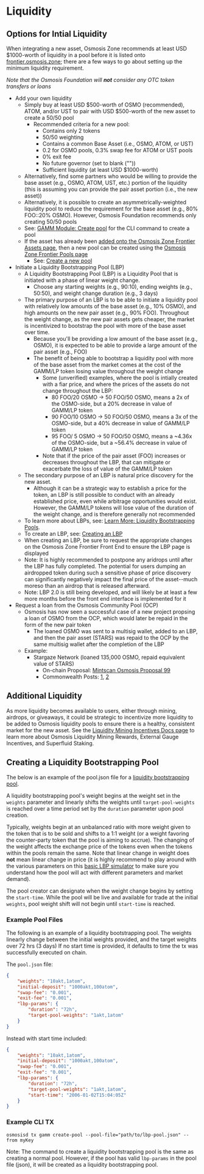 # Liquidity

## Options for Intial Liquidity

When integrating a new asset, Osmosis Zone recommends at least USD $1000-worth of liquidity in a pool before it is listed onto [frontier.osmosis.zone](https://frontier.osmosis.zone); there are a few ways to go about setting up the minimum liquidity requirement.

*Note that the Osmosis Foundation will **not** consider any OTC token transfers or loans*

- Add your own liquidity
	- Simply buy at least USD $500-worth of OSMO (recommended), ATOM, and/or UST to pair with USD $500-worth of the new asset to create a 50/50 pool
		- Recommended criteria for a new pool: 
			- Contains only 2 tokens
			- 50/50 weighting
			- Contains a common Base Asset (i.e., OSMO, ATOM, or UST)
			- 0.2 for OSMO pools, 0.3% swap fee for ATOM or UST pools
			- 0% exit fee
			- No future governor (set to blank (""))
			- Sufficient liquidity (at least USD $1000-worth)
	- Alternatively, find some partners who would be willing to provide the base asset (e.g., OSMO, ATOM, UST, etc.) portion of the liquidity (this is assuming you can provide the pair asset portion (i.e., the new asset))
	- Alternatively, it is possible to create an asymmetrically-weighted liquidity pool to reduce the requirement for the base asset (e.g., 80% FOO::20% OSMO). However, Osmosis Foundation recommends only creating 50/50 pools
	- See: [GAMM Module: Create pool](../../osmosis-core/modules/gamm/#create-pool) for the CLI command to create a pool
	- If the asset has already been [added onto the Osmosis Zone Frontier Assets page](../integrate/frontend.md#how-to-add-an-asset-onto-the-osmosis-assets-page), then a new pool can be created using the [Osmosis Zone Frontier Pools page](https://frontier.osmosis.zone/pools)
		- See: [Create a new pool](../../overview/getting-started.md#create-a-new-pool)
- Initiate a Liquidity Bootstrapping Pool (LBP)
	- A Liquidity Bootstrapping Pool (LBP) is a Liquidity Pool that is initiated with a phase of linear weight change.
		- Choose any starting weights (e.g., 90:10), ending weights (e.g., 50:50), and weight change duration (e.g., 3 days)
	- The primary purpose of an LBP is to be able to initiate a liquidity pool with relatively low amounts of the base asset (e.g., 10% OSMO), and high amounts on the new pair asset (e.g., 90% FOO). Throughout the weight change, as the new pair assets gets cheaper, the market is incentivized to bootstrap the pool with more of the base asset over time.
		- Because you'll be providing a low amount of the base asset (e.g., OSMO), it is expected to be able to provide a large amount of the pair asset (e.g., FOO)
		- The benefit of being able to bootstrap a liquidity pool with more of the base asset from the market comes at the cost of the GAMM/LP token losing value throughout the weight change
			- Some (unverified) examples, where the pool is intially created with a fiar price, and where the prices of the assets do not change throughout the LBP:
				- 80 FOO/20 OSMO -> 50 FOO/50 OSMO, means a 2x of the OSMO-side, but a 20% decrease in value of GAMM/LP token
				- 90 FOO/10 OSMO -> 50 FOO/50 OSMO, means a 3x of the OSMO-side, but a 40% decrease in value of GAMM/LP token
				- 95 FOO/ 5 OSMO -> 50 FOO/50 OSMO, means a ~4.36x of the OSMO-side, but a ~56.4% decrease in value of GAMM/LP token
			- Note that if the price of the pair asset (FOO) increases or decreases throughout the LBP, that can mitigate or exacerbate the loss of value of the GAMM/LP token
	- The secondary purpose of an LBP is natural price discovery for the new asset.
		- Although it can be a strategic way to establish a price for the token, an LBP is still possible to conduct with an already established price, even while arbitrage opportunities would exist. However, the GAMM/LP tokens will lose value of the duration of the weight change, and is therefore generally not recommended
	- To learn more about LBPs, see: [Learn More: Liquidity Bootstrapping Pools](../../overview/getting-started.md#liquidity-bootstrapping-pools).
	- To create an LBP, see: [Creating an LBP](../integrate/liquidity.md#creating-a-liquidity-bootstrapping-pool)
	- When creating an LBP, be sure to request the appropriate changes on the Osmosis Zone Frontier Front End to ensure the LBP page is displayed
	- Note: It is highly recommended to postpone any aridrops until after the LBP has fully completed. The potential for users dumping an airdropped token during such a sensitive phase of price discovery can significantly negatively impact the final price of the asset--much moreso than an airdrop that is released afterward.
	- Note: LBP 2.0 is still being developed, and will likely be at least a few more months before the front end interface is implemented for it
- Request a loan from the Osmosis Community Pool (OCP)
	- Osmosis has now seen a successful case of a new project propsing a loan of OSMO from the OCP, which would later be repaid in the form of the new pair token
		- The loaned OSMO was sent to a multisig wallet, added to an LBP, and then the pair asset (STARS) was repaid to the OCP by the same multisig wallet after the completion of the LBP
	- Example:
		- Stargaze Network (loaned 135,000 OSMO, repaid equivalent value of STARS)
			- On-chain Proposal: [Mintscan Osmosis Proposal 99](https://www.mintscan.io/osmosis/proposals/99)
			- Commonwealth Posts: [1](https://commonwealth.im/osmosis/discussion/2882-details-and-parameters-of-stargaze-lbp-on-osmosis), [2](https://commonwealth.im/osmosis/discussion/2494-signaling-proposal-for-osmo-for-stars-token-swap)

## Additional Liquidity

As more liquidity becomes available to users, either through mining, airdrops, or giveaways, it could be strategic to incentivize more liquidity to be added to Osmosis liquidity pools to ensure there is a healthy, consistent market for the new asset. See the [Liquidity Mining Incentives Docs page](../integrate/incentives.md) to learn more about Osmosis Liquidity Mining Rewards, External Gauge Incentives, and Superfluid Staking.

## Creating a Liquidity Bootstrapping Pool

The below is an example of the pool.json file for a [liquidity bootstrapping pool](../../overview/getting-started.md#liquidity-bootstrapping-pools).

A liquidity bootstrapping pool's weight begins at the weight set in the `weights` parameter and linearly shifts the weights until `target-pool-weights` is reached over a time period set by the `duration` parameter upon pool creation.

Typically, weights begin at an unbalanced ratio with more weight given to the token that is to be sold and shifts to a 1:1 weight (or a weight favoring the counter-party token that the pool is aiming to accrue). The changing of the weight affects the exchange price of the tokens even when the tokens within the pools remain the same. Note that linear change in weight does **not** mean linear change in price (it is highly recommend to play around with the various parameters on this [basic LBP simulator](https://docs.google.com/spreadsheets/d/1t6VsMJF8lh4xuH_rfPNdT5DM3nY4orF9KFOj2HdMmuY/edit#gid=1392289526) to make sure you understand how the pool will act with different parameters and market demand).

The pool creator can designate when the weight change begins by setting the `start-time`. While the pool will be live and available for trade at the initial `weights`, pool weight shift will not begin until `start-time` is reached.


### Example Pool Files

The following is an example of a liquidity bootstrapping pool.
The weights linearly change between the initial weights provided, and the target weights over 72 hrs (3 days)
If no start time is provided, it defaults to time the tx was successfully executed on chain.

The `pool.json` file:

```json
{
    "weights": "10akt,1atom",
    "initial-deposit": "1000akt,100atom",
    "swap-fee": "0.001",
    "exit-fee": "0.001",
    "lbp-params": {
        "duration": "72h",
        "target-pool-weights": "1akt,1atom"
    }
}
```

Instead with start time included:

```json
{
    "weights": "10akt,1atom",
    "initial-deposit": "1000akt,100atom",
    "swap-fee": "0.001",
    "exit-fee": "0.001",
    "lbp-params": {
        "duration": "72h",
        "target-pool-weights": "1akt,1atom",
        "start-time": "2006-01-02T15:04:05Z"
    }
}
```

### Example CLI TX

```
osmosisd tx gamm create-pool --pool-file="path/to/lbp-pool.json" --from myKey
```

Note: The command to create a liquidity bootstrapping pool is the same as creating a normal pool. However, if the pool has valid `lbp-params` in the pool file (json), it will be created as a liquidity bootstrapping pool.
